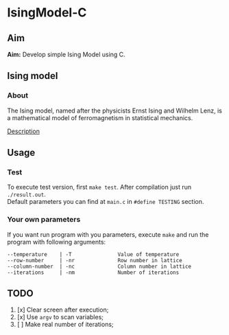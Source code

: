 # IsingModel-C

## Aim

**Aim:** Develop simple Ising Model using C.

## Ising model

### About

The Ising model, named after the physicists Ernst Ising and Wilhelm Lenz, 
is a mathematical model of ferromagnetism in statistical mechanics.

[Description](https://en.wikipedia.org/wiki/Ising_model#Two_dimensions)

## Usage

### Test

To execute test version, first `make test`. After compilation just run `./result.out`.  
Default parameters you can find at `main.c` in `#define TESTING` section.

### Your own parameters

If you want run program with you parameters, execute `make` and run the program with following arguments:
```
--temperature    | -T               Value of temperature
--row-number     | -nr              Row number in lattice
--column-number  | -nc              Column number in lattice
--iterations     | -nm              Number of iterations
```

## TODO

1. [x] Clear screen after execution;
2. [x] Use `argv` to scan variables;
3. [ ] Make real number of iterations;
